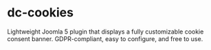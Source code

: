 # dc-cookies
Lightweight Joomla 5 plugin that displays a fully customizable cookie consent banner. GDPR-compliant, easy to configure, and free to use.
